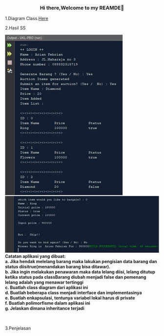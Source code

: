<h3 align=center>Hi there,Welcome to my REAMDE👋</h3>
<p>1.Diagram Class.<a href="https://github.com/ariannnnnnn/praktikum-Java/blob/master/UKL-PBO/src/ScreenshotPBO/Diagram%20Class%20of%20Lelang.png">Here</a></p>
<p>2.Hasil SS</p>
<img src="https://github.com/ariannnnnnn/praktikum-Java/blob/master/UKL-PBO/src/ScreenshotPBO/Screenshot%20(1869).png"class="image">
<img src="https://github.com/ariannnnnnn/praktikum-Java/blob/master/UKL-PBO/src/ScreenshotPBO/Screenshot%20(1870).png"class="image">
<b>
  Catatan aplikasi yang dibuat:<br>
a. Jika hendak melelang barang maka lakukan pengisian data barang dan status diisitrue(menandakan barang bisa ditawar).<br>
b. Jika ingin melakukan penawaran maka data lelang diisi, lelang ditutup ketika status pada classBarang diubah menjadi false dan pemenang lelang adalah yang menawar tertinggi<br>
c. Buatlah class diagram dari aplikasi ini<br>
d. Buatlah beberapa class menjadi interface dan implementasinya<br>
e. Buatlah enkapsulasi, tentunya variabel lokal harus di private<br>
f. Buatlah polimorfisme dalam aplikasi ini<br>
g. Jelaskan dimana inheritance terjadi<br>
  </b>
  <br>
  <br>
<p>3.Penjelasan</p>
<p></p>
